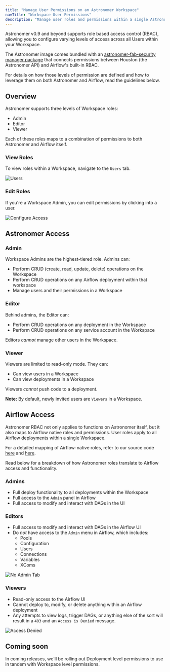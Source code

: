```yaml
---
title: "Manage User Permissions on an Astronomer Workspace"
navTitle: "Workspace User Permissions"
description: "Manage user roles and permissions within a single Astronomer Workspace."
---
```


Astronomer v0.9 and beyond supports role based access control (RBAC), allowing you to configure varying levels of access across all Users within your Workspace.

The Astronomer image comes bundled with an [astronomer-fab-security manager package](https://github.com/astronomer/astronomer-fab-securitymanager/blob/3067c0470dbb1a528d1e251fb45312d01989e6a4/README.md) that connects permissions between
Houston (the Astronomer API) and Airflow's built-in RBAC.

For details on how those levels of permission are defined and how to leverage them on both Astronomer and Airflow, read the guidelines below.

## Overview

Astronomer supports three levels of Workspace roles:

   - Admin
   - Editor
   - Viewer

Each of these roles maps to a combination of permissions to both Astronomer and Airflow itself.

### View Roles

To view roles within a Workspace, navigate to the `Users` tab.

![Users](https://assets2.astronomer.io/main/docs/astronomer-ui/users_permissions.png)

### Edit Roles

If you're a Workspace Admin, you can edit permissions by clicking into a user.

![Configure Access](https://assets2.astronomer.io/main/docs/astronomer-ui/configure_access.png)

## Astronomer Access

### Admin

Workspace Admins are the highest-tiered role. Admins can:

- Perform CRUD (create, read, update, delete) operations on the Workspace
- Perform CRUD operations on any Airflow deployment within that workspace
- Manage users and their permissions in a Workspace

### Editor

Behind admins, the Editor can:

- Perform CRUD operations on any deployment in the Workspace
- Perform CRUD operations on any service account in the Workspace

Editors _cannot_ manage other users in the Workspace.

### Viewer

Viewers are limited to read-only mode. They can:

- Can view users in a Workspace
- Can view deployments in a Workspace

Viewers _cannot_ push code to a deployment.

**Note:** By default, newly invited users are `Viewers` in a Workspace.

## Airflow Access

Astronomer RBAC not only applies to functions on Astronomer itself, but it also maps to Airflow native roles and permissions. User roles apply to all Airflow deployments within a single Workspace.

For a detailed mapping of Airflow-native roles, refer to our source code [here](https://github.com/astronomer/docs/blob/082e949a7b5ac83ed7a933fca5bcf185b351dc39/enterprise/v0.14/reference/default.yaml#L218) and [here](https://github.com/astronomer/docs/blob/9cd8da9a4382bc89d7b8c07f5585ad1daa64a250/enterprise/v0.14/reference/authorization-handler.js#L87-L111).

Read below for a breakdown of how Astronomer roles translate to Airflow access and functionality.

### Admins

- Full deploy functionality to all deployments within the Workspace
- Full access to the `Admin` panel in Airflow
- Full access to modify and interact with DAGs in the UI

### Editors

- Full access to modify and interact with DAGs in the Airflow UI
- Do *not* have access to the `Admin` menu in Airflow, which includes:
    - Pools
    - Configuration
    - Users
    - Connections
    - Variables
    - XComs

![No Admin Tab](https://assets2.astronomer.io/main/docs/astronomer-ui/editor_view.png)

### Viewers

- Read-only access to the Airflow UI
- Cannot deploy to, modify, or delete anything within an Airflow deployment
- Any attempts to view logs, trigger DAGs, or anything else of the sort will result in a `403` and an `Access is Denied` message.

![Access Denied](https://assets2.astronomer.io/main/docs/astronomer-ui/access_denied.png)

## Coming soon

In coming releases, we'll be rolling out Deployment level permissions to use in tandem with Workspace level permissions.
